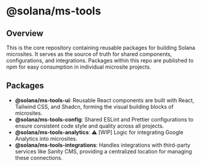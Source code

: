 # @solana/ms-tools

## Overview

This is the core repository containing reusable packages for building Solana microsites. It serves as the source of truth for shared components, configurations, and integrations. Packages within this repo are published to npm for easy consumption in individual microsite projects.

## Packages

* **@solana/ms-tools-ui**: Reusable React components are built with React, Tailwind CSS, and Shadcn, forming the visual building blocks of microsites.
* **@solana/ms-tools-config**: Shared ESLint and Prettier configurations to ensure consistent code style and quality across all projects.
* **@solana/ms-tools-analytics**: ⚠️ [WIP] Logic for integrating Google Analytics into microsites.
* **@solana/ms-tools-integrations**: Handles integrations with third-party services like Sanity CMS, providing a centralized location for managing these connections.
